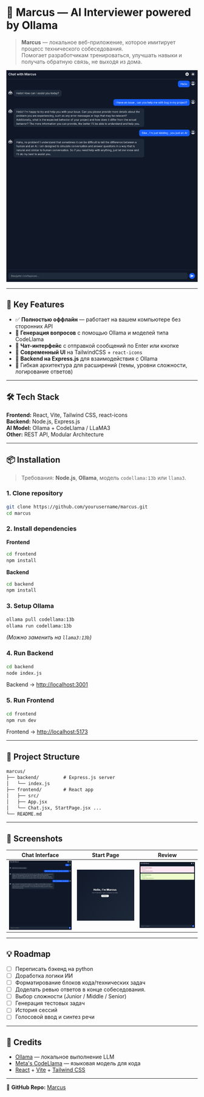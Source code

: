 # 🧠 Marcus — AI Interviewer powered by Ollama

> **Marcus** — локальное веб-приложение, которое имитирует процесс технического собеседования.  
> Помогает разработчикам тренироваться, улучшать навыки и получать обратную связь, не выходя из дома.

![Marcus Demo Screenshot](./screenshots/marcus-demo.png)

---

## 🚀 Key Features
- ✅ **Полностью оффлайн** — работает на вашем компьютере без сторонних API  
- 🧠 **Генерация вопросов** с помощью Ollama и моделей типа CodeLlama  
- 💬 **Чат-интерфейс** с отправкой сообщений по Enter или кнопке  
- 🎨 **Современный UI** на TailwindCSS + `react-icons`  
- 🔧 **Backend на Express.js** для взаимодействия с Ollama  
- 🧩 Гибкая архитектура для расширений (темы, уровни сложности, логирование ответов)

---

## 🛠 Tech Stack
**Frontend:** React, Vite, Tailwind CSS, react-icons  
**Backend:** Node.js, Express.js  
**AI Model:** Ollama + CodeLlama / LLaMA3  
**Other:** REST API, Modular Architecture

---

## 📦 Installation

> Требования: **Node.js**, **Ollama**, модель `codellama:13b` или `llama3`.

### 1. Clone repository
```bash
git clone https://github.com/yourusername/marcus.git
cd marcus
```

### 2. Install dependencies

**Frontend**
```bash
cd frontend
npm install
```

**Backend**
```bash
cd backend
npm install
```

### 3. Setup Ollama
```bash
ollama pull codellama:13b
ollama run codellama:13b
```
*(Можно заменить на `llama3:13b`)*

### 4. Run Backend
```bash
cd backend
node index.js
```
Backend → [http://localhost:3001](http://localhost:3001)

### 5. Run Frontend
```bash
cd frontend
npm run dev
```
Frontend → [http://localhost:5173](http://localhost:5173)

---

## 📁 Project Structure
```
marcus/
├── backend/         # Express.js server
│   └── index.js
├── frontend/        # React app
│   ├── src/
│   ├── App.jsx
│   └── Chat.jsx, StartPage.jsx ...
└── README.md
```

---

## 📸 Screenshots
| Chat Interface | Start Page | Review |
|----------------|------------|--------|
| ![Chat Screenshot](./screenshots/chat.png) | ![Start Page Screenshot](./screenshots/start.png) | ![Review after interview(concept)](./screenshots/review.png) 

---

## 💡 Roadmap
- [ ] Переписать бэкенд на python
- [ ] Доработка логики ИИ
- [ ] Форматирование блоков кода/технических задач
- [ ] Доделать ревью ответов в конце собеседования.
- [ ] Выбор сложности (Junior / Middle / Senior)  
- [ ] Генерация тестовых задач  
- [ ] История сессий  
- [ ] Голосовой ввод и синтез речи  

---

## 🤝 Credits
- [Ollama](https://ollama.com/) — локальное выполнение LLM  
- [Meta's CodeLlama](https://huggingface.co/codellama) — языковая модель для кода  
- [React](https://reactjs.org/) + [Vite](https://vitejs.dev/) + [Tailwind CSS](https://tailwindcss.com/)  

---

📌 **GitHub Repo:** [Marcus](https://github.com/yourusername/marcus)